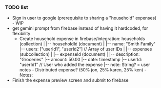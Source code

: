 ### TODO list
- Sign in user to google (prerequisite to sharing a "household" expenses) - WIP
- get gemini prompt from firebase instead of having it hardcoded, for flexibility
  - Create household expense in firebase/integration:
    households (collection)
    |
    |-- householdId (document)
        |
        |-- name: "Smith Family"
        |-- users: ["userId1", "userId2"] // Array of user IDs
        |
        |-- expenses (subcollection)
                |
                |-- expenseId (document)
                        |
                        |-- description: "Groceries"
                        |-- amount: 50.00
                        |-- date: timestamp
                        |-- userId: "userId1" // User who added the expense
                        |-- note: String? = user notes
                        - Distributed expense? (50% jon, 25% karen, 25% ken)
                        - Notes:
- Finish the expense preview screen and submit to firebase
